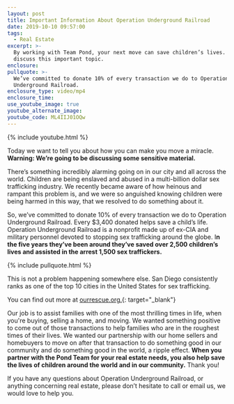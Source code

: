 ```yaml
---
layout: post
title: Important Information About Operation Underground Railroad
date: 2019-10-10 09:57:00
tags:
  - Real Estate
excerpt: >-
  By working with Team Pond, your next move can save children’s lives. Let’s
  discuss this important topic.
enclosure:
pullquote: >-
  We’ve committed to donate 10% of every transaction we do to Operation
  Underground Railroad.
enclosure_type: video/mp4
enclosure_time:
use_youtube_image: true
youtube_alternate_image:
youtube_code: ML4IIJ01OQw
---
```


{% include youtube.html %}

Today we want to tell you about how you can make you move a miracle. **Warning: We’re going to be discussing some sensitive material.&nbsp;**

There’s something incredibly alarming going on in our city and all across the world. Children are being enslaved and abused in a multi-billion dollar sex trafficking industry. We recently became aware of how heinous and rampant this problem is, and we were so anguished knowing children were being harmed in this way, that we resolved to do something about it.&nbsp;

So, we’ve committed to donate 10% of every transaction we do to Operation Underground Railroad. Every $3,400 donated helps save a child’s life. Operation Underground Railroad is a nonprofit made up of ex-CIA and military personnel devoted to stopping sex trafficking around the globe. I**n the five years they’ve been around they’ve saved over 2,500 children’s lives and assisted in the arrest 1,500 sex traffickers.&nbsp;**

{% include pullquote.html %}

This is not a problem happening somewhere else. San Diego consistently ranks as one of the top 10 cities in the United States for sex trafficking.&nbsp;

You can find out more at [ourrescue.org.](http://ourrescue.org/){: target="_blank"}

Our job is to assist families with one of the most thrilling times in life, when you're buying, selling a home, and moving. We wanted something positive to come out of those transactions to help families who are in the roughest times of their lives. We wanted our partnership with our home sellers and homebuyers to move on after that transaction to do something good in our community and do something good in the world, a ripple effect. **When you partner with the Pond Team for your real estate needs, you also help save the lives of children around the world and in our community.** Thank you\!

If you have any questions about Operation Underground Railroad, or anything concerning real estate, please don’t hesitate to call or email us, we would love to help you.&nbsp;<br>&nbsp;

&nbsp;